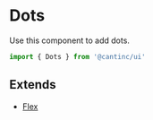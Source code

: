 # Dots

Use this component to add dots.

```typescript
import { Dots } from '@cantinc/ui'
```

## Extends

- [Flex](/layout/flex)
